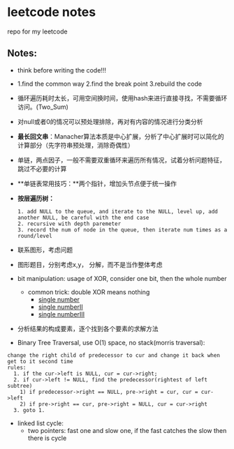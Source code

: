 # leetcode notes

repo for my leetcode

## Notes:

* think before writing the code!!!
  
* 1.find the common way 2.find the break point 3.rebuild the code
  
* 循环遍历耗时太长，可用空间换时间，使用hash来进行直接寻找，不需要循环访问。(Two_Sum)
  
* 对null或者0的情况可以预处理排除，再对有内容的情况进行分类分析
  
* **最长回文串**：Manacher算法本质是中心扩展，分析了中心扩展时可以简化的计算部分（先字符串预处理，消除奇偶性）
  
* 单链，两点因子，一般不需要双重循环来遍历所有情况，试着分析问题特征，跳过不必要的计算
  
* **单链表常用技巧：**两个指针，增加头节点便于统一操作
  
* **按层遍历树：**
  
  ``` 
  1. add NULL to the queue, and iterate to the NULL, level up, add another NULL, be careful with the end case
  2. recursive with depth paremeter 
  3. record the num of node in the queue, then iterate num times as a round/level
  ```

* 联系图形，考虑问题

* 图形题目，分别考虑x,y， 分解，而不是当作整体考虑

* bit manipulation: usage of XOR, consider one bit, then the whole number
  - common trick: double XOR means nothing 
	- [single number](./singleNumber.cc)
	- [single numberII](./singleNumberII.cc)
	- [single numberIII](./singleNumberIII.cc)

* 分析结果的构成要素，逐个找到各个要素的求解方法

* Binary Tree Traversal, use O(1) space, no stack(morris traversal):
```
change the right child of predecessor to cur and change it back when get to it second time
rules:
  1. if the cur->left is NULL, cur = cur->right;
  2. if cur->left != NULL, find the predecessor(rightest of left subtree) 
    1) if predecessor->right == NULL, pre->right = cur, cur = cur->left
    2) if pre->right == cur, pre->right = NULL, cur = cur->right
  3. goto 1.
```             

* linked list cycle: 
	- two pointers: fast one and slow one, if the fast catches the slow then there is cycle
